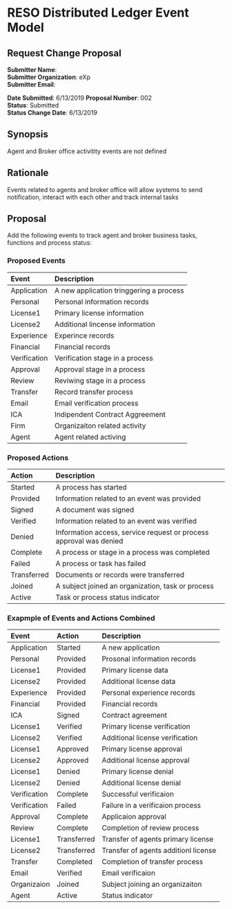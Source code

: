 
# RESO Distributed Ledger Event Model

## Request Change Proposal 

**Submitter Name**:    
**Submitter Organization**: eXp  
**Submitter Email**:   

**Date Submitted**:   6/13/2019
**Proposal Number**: 002  
**Status**: Submitted  
**Status Change Date**: 6/13/2019 

## Synopsis
Agent and Broker office activitity events are not defined 
## Rationale
Events related to agents and broker office will allow systems to send notification, interact with each other and track internal tasks
## Proposal 
Add the following events to track agent and broker business tasks, functions and process status:

### Proposed Events
Event|Description
:--|:--
Application|A new application tringgering a process
Personal|Personal information records
License1|Primary license information
License2|Additional lincense information
Experience|Experince records
Financial|Financial records
Verification|Verification stage in a process
Approval|Approval stage in a process
Review|Reviwing stage in a process
Transfer|Record transfer process 
Email|Email verification process 
ICA|Indipendent Contract Aggreement 
Firm|Organizaiton related activity
Agent|Agent related activing

### Proposed Actions
Action|Description
:--|:--
Started|A process has started
Provided|Information related to an event was provided
Signed|A document was signed
Verified|Information related to an event was verified
Denied|Information access, service request or process approval was denied
Complete|A process or stage in a process was completed
Failed|A process or task has failed
Transferred|Documents or records were transferred
Joined|A subject joined an organization, task or process 
Active|Task or process status indicator


### Exapmple of Events and Actions Combined
Event|Action|Description
:--|:--|:--
Application|Started|A new application 
Personal|Provided|Prosonal information records
License1|Provided|Primary license data
License2|Provided|Additional license data
Experience|Provided|Personal experience records
Financial|Provided|Financial records
ICA|Signed|Contract agreement
License1|Verified|Primary license verification
License2|Verified|Additional license verification
License1|Approved|Primary license approval
License2|Approved|Additional license approval
License1|Denied|Primary license denial
License2|Denied|Additional license denial
Verification|Complete|Successful verificaion 
Verification|Failed|Failure in a verificaion process
Approval|Complete|Applicaion approval
Review|Complete|Completion of review process
License1|Transferred|Transfer of agents primary license
License2|Transferred|Transfer of agents additionl license
Transfer|Completed|Completion of transfer process
Email|Verified|Email verificaion 
Organizaion|Joined|Subject joining an organizaiton
Agent|Active|Status indicator

